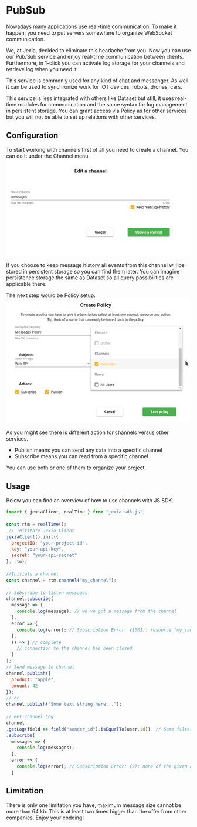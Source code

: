 # PubSub
Nowadays many applications use real-time communication. To make it happen, you need to put servers somewhere to organize WebSocket communication. 

We, at Jexia, decided to eliminate this headache from you. Now you can use our Pub/Sub service and enjoy real-time communication between clients. Furthermore, in 1-click you can activate log storage for your channels and retrieve log when you need it. 

This service is commonly used for any kind of chat and messenger. As well it can be used to synchronize work for IOT devices, robots, drones, cars. 

This service is less integrated with others like Dataset but still, it uses real-time modules for communication and the same syntax for log management in persistent storage. You can grant access via Policy as for other services but you will not be able to set up relations with other services. 

## Configuration
To start working with channels first of all you need to create a channel. You can do it under the Channel menu. 
![Create channel](./channels.png)

If you choose to keep message history all events from this channel will be stored in persistent storage so you can find them later. 
You can imagine persistence storage the same as Dataset so all query possibilities are applicable there.  

The next step would be Policy setup.
![Policy setup](./policy.png)

As you might see there is different action for channels versus other services. 
* Publish means you can send any data into a specific channel
* Subscribe  means you can read from a specific channel

You can use both or one of them to organize your project. 

## Usage
Below you can find an overview of how to use channels with JS SDK. 

``` js
import { jexiaClient, realTime } from "jexia-sdk-js";  
  
const rtm = realTime();  
 // Inititate Jexia Client 
jexiaClient().init({  
  projectID: "your-project-id",  
  key: "your-api-key",    
  secret: "your-api-secret"  
}, rtm);  

//Initiate a channel
const channel = rtm.channel("my_channel");

// Subscribe to listen messages
channel.subscribe(
  message => {
    console.log(message); // we've got a message from the channel
  },
  error => {
    console.log(error); // Subscription Error: (1001): resource "my_camel" is unavailable
  },
  () => { // complete
    // connection to the channel has been closed
  }
); 
// Send message to channel 
channel.publish({
  product: "apple",
  amount: 42
});  
// or
channel.publish("Some text string here...");  

// Get channel Log
channel
.getLog(field => field("sender_id").isEqualTo(user.id))  // Same filters as in DataSet
.subscribe(
  messages => {
    console.log(messages); 
  },
  error => {
    console.log(error); // Subscription Error: (2): none of the given actions ["read"] for this resource are allowed
  }
```

## Limitation
There is only one limitation you have, maximum message size cannot be more than 64 kb.
This is at least two times bigger than the offer from other companies. 
Enjoy your codding! 